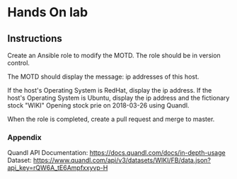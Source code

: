 # Hands On lab

## Instructions
Create an Ansible role to modify the MOTD. The role should be in version control.

The MOTD should display the message: ip addresses of this host.

If the host's Operating System is RedHat, display the ip address.
If the host's Operating System is Ubuntu, display the ip address and the fictionary stock "WIKI" Opening stock prie on 2018-03-26 using Quandl.

When the role is completed, create a pull request and merge to master.

### Appendix
Quandl API Documentation:
https://docs.quandl.com/docs/in-depth-usage
Dataset:
https://www.quandl.com/api/v3/datasets/WIKI/FB/data.json?api_key=rQW6A_tE6Ampfxxyvp-H
